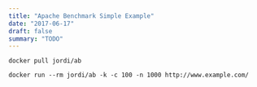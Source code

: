 ```yaml
---
title: "Apache Benchmark Simple Example"
date: "2017-06-17"
draft: false
summary: "TODO"
---
```


```
docker pull jordi/ab
```

```shell
docker run --rm jordi/ab -k -c 100 -n 1000 http://www.example.com/
```
